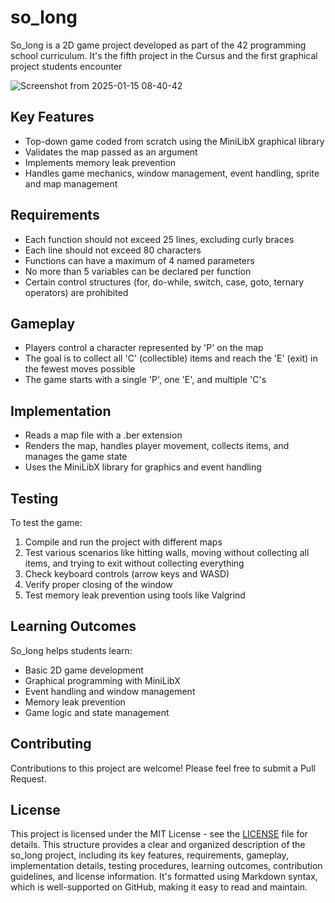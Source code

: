 # so_long
So_long is a 2D game project developed as part of the 42 programming school curriculum. It's the fifth project in the Cursus and the first graphical project students encounter

![Screenshot from 2025-01-15 08-40-42](https://github.com/user-attachments/assets/14606afb-7608-41c1-a4b1-e538b37676f6)

## Key Features

- Top-down game coded from scratch using the MiniLibX graphical library
- Validates the map passed as an argument
- Implements memory leak prevention
- Handles game mechanics, window management, event handling, sprite and map management

## Requirements

- Each function should not exceed 25 lines, excluding curly braces
- Each line should not exceed 80 characters
- Functions can have a maximum of 4 named parameters
- No more than 5 variables can be declared per function
- Certain control structures (for, do-while, switch, case, goto, ternary operators) are prohibited

## Gameplay

- Players control a character represented by 'P' on the map
- The goal is to collect all 'C' (collectible) items and reach the 'E' (exit) in the fewest moves possible
- The game starts with a single 'P', one 'E', and multiple 'C's

## Implementation

- Reads a map file with a .ber extension
- Renders the map, handles player movement, collects items, and manages the game state
- Uses the MiniLibX library for graphics and event handling

## Testing

To test the game:
1. Compile and run the project with different maps
2. Test various scenarios like hitting walls, moving without collecting all items, and trying to exit without collecting everything
3. Check keyboard controls (arrow keys and WASD)
4. Verify proper closing of the window
5. Test memory leak prevention using tools like Valgrind

## Learning Outcomes

So_long helps students learn:
- Basic 2D game development
- Graphical programming with MiniLibX
- Event handling and window management
- Memory leak prevention
- Game logic and state management

## Contributing

Contributions to this project are welcome! Please feel free to submit a Pull Request.

## License

This project is licensed under the MIT License - see the [LICENSE](LICENSE) file for details.
This structure provides a clear and organized description of the so_long project, including its key features, requirements, gameplay, implementation details, testing procedures, learning outcomes, contribution guidelines, and license information. It's formatted using Markdown syntax, which is well-supported on GitHub, making it easy to read and maintain.
